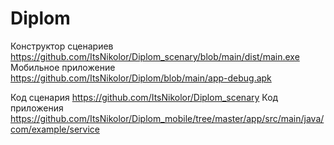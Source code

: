 # Diplom

Конструктор сценариев https://github.com/ItsNikolor/Diplom_scenary/blob/main/dist/main.exe
Мобильное приложение https://github.com/ItsNikolor/Diplom/blob/main/app-debug.apk

Код сценария https://github.com/ItsNikolor/Diplom_scenary
Код приложения https://github.com/ItsNikolor/Diplom_mobile/tree/master/app/src/main/java/com/example/service
